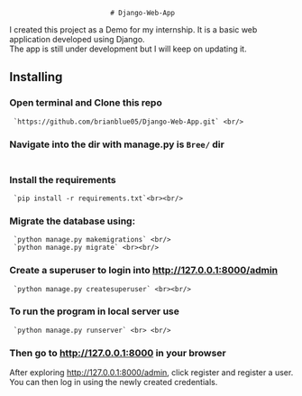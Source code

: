                              # Django-Web-App
I created this project as a Demo for my internship. It is a basic web application developed using Django.<br >
The app is still under development but I will keep on updating it. 


##  Installing
### Open terminal and Clone this repo<br/>
     `https://github.com/brianblue05/Django-Web-App.git` <br/>
### Navigate into the dir with manage.py is `Bree/` dir <br><br/>
### Install the requirements<br/>
     `pip install -r requirements.txt`<br><br/>
### Migrate the database using: <br/>
     `python manage.py makemigrations` <br/>
     `python manage.py migrate` <br><br/>
### Create a superuser to login into http://127.0.0.1:8000/admin <br/>
     `python manage.py createsuperuser` <br><br/>
### To run the program in local server use <br/>
     `python manage.py runserver` <br> <br/>
### Then go to http://127.0.0.1:8000 in your browser <br/>

After exploring http://127.0.0.1:8000/admin, click register and register a user. You can then log in using the newly created credentials. <br/>
